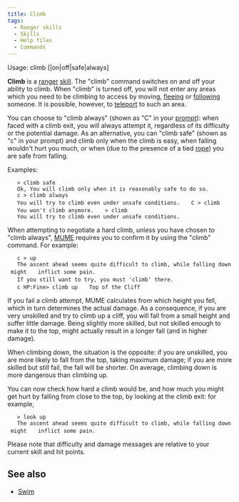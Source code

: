 ```yaml
---
title: Climb
tags:
  - Ranger skills
  - Skills
  - Help files
  - Commands
---
```

Usage: climb \[<direction>\|on\|off\|safe\|always\]

**Climb** is a [ranger](general "wikilink") [skill](skill "wikilink").
The "climb" command switches on and off your ability to climb. When
"climb" is turned off, you will not enter any areas which you need to be
climbing to access by moving, [fleeing](flee "wikilink") or
[following](follow "wikilink") someone. It is possible, however, to
[teleport](teleport "wikilink") to such an area.

You can choose to "climb always" (shown as "C" in your
[prompt](prompt "wikilink")): when faced with a climb exit, you will
always attempt it, regardless of its difficulty or the potential damage.
As an alternative, you can "climb safe" (shown as "c" in your prompt)
and climb only when the climb is easy, when falling wouldn't hurt you
much, or when (due to the presence of a tied [rope](rope "wikilink"))
you are safe from falling.

Examples:

`   > climb safe`
`   Ok, You will climb only when it is reasonably safe to do so.`
`   c > climb always`
`   You will try to climb even under unsafe conditions.`
`   C > climb`
`   You won't climb anymore.`
`   > climb`
`   You will try to climb even under unsafe conditions.`

When attempting to negotiate a hard climb, unless you have chosen to
"climb always", [MUME](MUME "wikilink") requires you to confirm it by
using the "climb" command. For example:

`   c > up`
`   The ascent ahead seems quite difficult to climb, while falling down might`
`   inflict some pain.`
`   If you still want to try, you must 'climb' there.`
`   `
`   c HP:Fine> climb up`
`   Top of the Cliff`

If you fail a climb attempt, MUME calculates from which height you fell,
which in turn determines the actual damage. As a consequence, if you are
very unskilled and try to climb up a cliff, you will fall from a small
height and suffer little damage. Being slightly more skilled, but not
skilled enough to make it to the top, might actually result in a longer
fall (and in higher damage).

When climbing down, the situation is the opposite: if you are unskilled,
you are more likely to fall from the top, taking maximum damage; if you
are more skilled but still fail, the fall will be shorter. On average,
climbing down is more dangerous than climbing up.

You can now check how hard a climb would be, and how much you might get
hurt by falling from close to the top, by looking at the climb exit: for
example,

`   > look up`
`   The ascent ahead seems quite difficult to climb, while falling down might`
`   inflict some pain.`

Please note that difficulty and damage messages are relative to your
current skill and hit points.

## See also

- [Swim](Swim "wikilink")
   